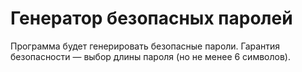 # Генератор безопасных паролей
Программа будет генерировать безопасные пароли. Гарантия безопасности — выбор длины пароля (но не менее 6 символов).
